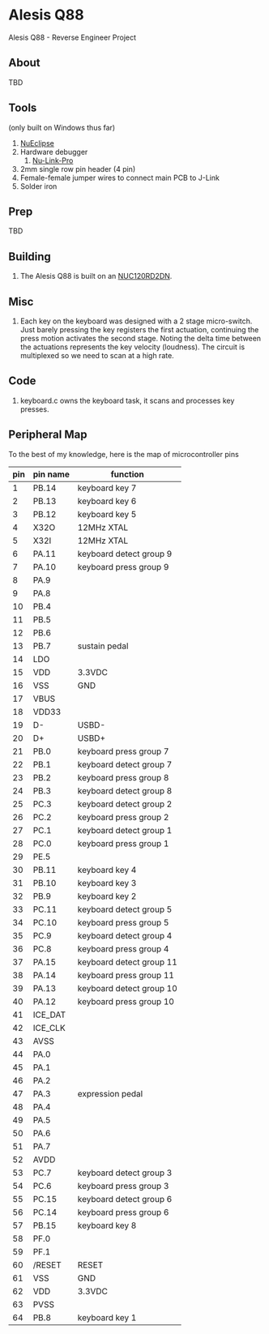 # Alesis Q88
Alesis Q88 - Reverse Engineer Project
## About
TBD
## Tools
(only built on Windows thus far)
1. [NuEclipse](https://www.nuvoton.com/tool-and-software/ide-and-compiler/)
2. Hardware debugger
   1. [Nu-Link-Pro](https://www.nuvoton.com/tool-and-software/debugger-and-programmer/1-to-1-debugger-and-programmer/nu-link-pro/)   
3. 2mm single row pin header (4 pin)
4. Female-female jumper wires to connect main PCB to J-Link
5. Solder iron
## Prep
TBD
## Building
1. The Alesis Q88 is built on an [NUC120RD2DN](https://www.nuvoton.com/products/microcontrollers/arm-cortex-m0-mcus/nuc120-122-123-220-usb-series/nuc120rd2dn/).

## Misc
1. Each key on the keyboard was designed with a 2 stage micro-switch. Just barely pressing the key registers the first actuation, continuing the press motion activates the second stage. Noting the delta time between the actuations represents the key velocity (loudness). The circuit is multiplexed so we need to scan at a high rate.

## Code
1. keyboard.c owns the keyboard task, it scans and processes key presses.

## Peripheral Map
To the best of my knowledge, here is the map of microcontroller pins

| pin | pin name | function               |
| --- | --- |------------------------|
|1|PB.14| keyboard key 7 |
|2|PB.13| keyboard key 6 |
|3|PB.12| keyboard key 5 |
|4|X32O| 12MHz XTAL |
|5|X32I| 12MHz XTAL |
|6|PA.11| keyboard detect group 9 |
|7|PA.10| keyboard press group 9 |
|8|PA.9|                     |
|9|PA.8|                  |
|10|PB.4|         |
|11|PB.5|              |
|12|PB.6|              |
|13|PB.7| sustain pedal |
|14|LDO|                  |
|15|VDD| 3.3VDC |
|16|VSS| GND |
|17|VBUS|                  |
|18|VDD33|       |
|19|D-| USBD- |
|20|D+| USBD+ |
|21|PB.0| keyboard press group 7 |
|22|PB.1| keyboard detect group 7 |
|23|PB.2| keyboard press group 8 |
|24|PB.3| keyboard detect group 8 |
|25|PC.3| keyboard detect group 2 |
|26|PC.2| keyboard press group 2 |
|27|PC.1| keyboard detect group 1 |
|28|PC.0| keyboard press group 1 |
|29|PE.5|             |
|30|PB.11| keyboard key 4 |
|31|PB.10| keyboard key 3 |
|32|PB.9| keyboard key 2 |
|33|PC.11| keyboard detect group 5 |
|34|PC.10| keyboard press group 5 |
|35|PC.9| keyboard detect group 4 |
|36|PC.8| keyboard press group 4 |
|37|PA.15| keyboard detect group 11 |
|38|PA.14| keyboard press group 11 |
|39|PA.13| keyboard detect group 10 |
|40|PA.12| keyboard press group 10 |
|41|ICE_DAT|       |
|42|ICE_CLK|        |
|43|AVSS|        |
|44|PA.0|                        |
|45|PA.1|     |
|46|PA.2|   |
|47|PA.3| expression pedal |
|48|PA.4|                    |
|49|PA.5|                   |
|50|PA.6|                   |
|51|PA.7|                   |
|52|AVDD|                  |
|53|PC.7| keyboard detect group 3 |
|54|PC.6| keyboard press group 3 |
|55|PC.15| keyboard detect group 6 |
|56|PC.14| keyboard press group 6 |
|57|PB.15| keyboard key 8 |
|58|PF.0|                   |
|59|PF.1|                   |
|60|/RESET| RESET |
|61|VSS| GND |
|62|VDD| 3.3VDC |
|63|PVSS|                   |
|64|PB.8| keyboard key 1 |


